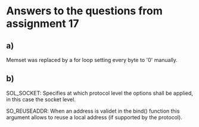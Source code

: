 # Answers to the questions from assignment 17

## a)
Memset was replaced by a for loop setting every byte to '0' manually.

## b)
SOL_SOCKET:
Specifies at which protocol level the options shall be applied, in this case the socket level.

SO_REUSEADDR:
When an address is validet in the bind() function this argument allows to reuse a local address (if supported by the protocol).
